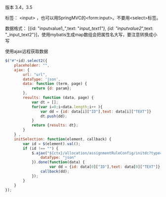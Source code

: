 版本 3.4，3.5

标签： &lt;input&gt; ，也可以用SpringMVC的&lt;form:input&gt;。不要用&lt;select&gt;标签。

数据格式： \[{id: "inputvalue1_",text: "_input\_text1"}, {id: "inputvalue2_",text: "_input\_text2"}\]，使用mybatis生成map数组会把属性名大写，要注意转换成小写



使用ajax远程获取数据

```javascript
$("#"+id).select2({
    placeholder: "",
    ajax: { 
        url: "url", 
        dataType: 'json',
        data: function (term, page) {
            return {d: param};
        },
        results: function (data, page) {
            var dt = [];
            for(var i=0;i<data.length;i++ ){
                var dd = {id: data[i]["ID"],text: data[i]["TEXT"]}
                dt.push(dd);
            }
            return {results: dt};
        }
    } ,
    initSelection: function(element, callback) {
        var id = $(element).val();
        if (id !== "") {
            $.ajax("${ctx}/allocation/assignmentRuleConfig/initdc?type=assignmentD&value=" + id, {
                dataType: "json"
            }).done(function(data) { 
	                var dd = {id: data[0]["ID"],text: data[0]["TEXT"]};
                callback(dd); 
            });
        }
    }
});
```



